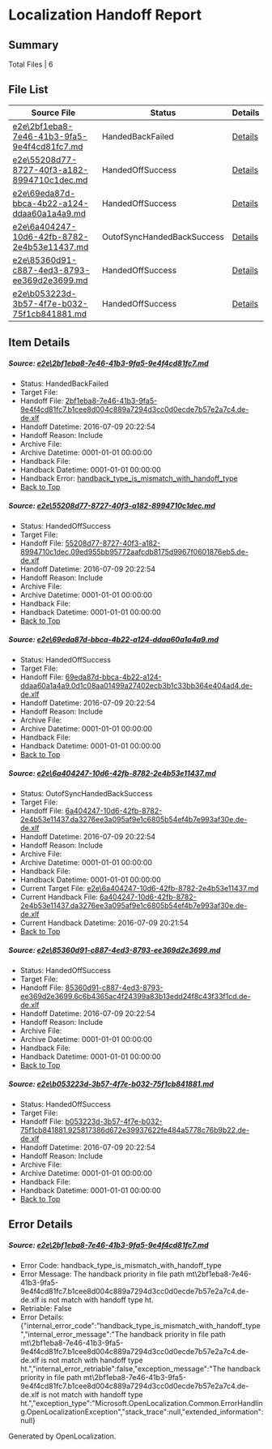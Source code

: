 # <a name='report-top'></a> Localization Handoff Report

## Summary
 Total Files | 6

## File List
 Source File | Status | Details 
 ----------- | ------ | ------- 
 [e2e\2bf1eba8-7e46-41b3-9fa5-9e4f4cd81fc7.md](https://github.com/OpenLocalizationTestOrg/oltest/blob/3d96549199d50b877396b059fb37003fdd40d565/e2e/2bf1eba8-7e46-41b3-9fa5-9e4f4cd81fc7.md) | HandedBackFailed | [Details](#d51412722b7e266aec37768b9708e13c1c1be79c1)
 [e2e\55208d77-8727-40f3-a182-8994710c1dec.md](https://github.com/OpenLocalizationTestOrg/oltest/blob/ab75b0364d64b90ec79e37cbb01a95ff980a27ef/e2e/55208d77-8727-40f3-a182-8994710c1dec.md) | HandedOffSuccess | [Details](#41bac9f8471eb4a243f0f65e63b21c2c9c34ad573)
 [e2e\69eda87d-bbca-4b22-a124-ddaa60a1a4a9.md](https://github.com/OpenLocalizationTestOrg/oltest/blob/d917264d06ec50725863e5e4f97e6987bfaef2e2/e2e/69eda87d-bbca-4b22-a124-ddaa60a1a4a9.md) | HandedOffSuccess | [Details](#d679c2cc9bb51914a0888816c7ec05bafdce1dde4)
 [e2e\6a404247-10d6-42fb-8782-2e4b53e11437.md](https://github.com/OpenLocalizationTestOrg/oltest/blob/33354a7493b11b5784d84311e35614800d6a3165/e2e/6a404247-10d6-42fb-8782-2e4b53e11437.md) | OutofSyncHandedBackSuccess | [Details](#2bbe799a80b8e34592f6ffbd3b862e078ad750de5)
 [e2e\85360d91-c887-4ed3-8793-ee369d2e3699.md](https://github.com/OpenLocalizationTestOrg/oltest/blob/23ebabba8b0960d6d5e3437df37e0e357980a8fb/e2e/85360d91-c887-4ed3-8793-ee369d2e3699.md) | HandedOffSuccess | [Details](#60296c8e05bc1bd2f57103f5c2069ae1993ee47e6)
 [e2e\b053223d-3b57-4f7e-b032-75f1cb841881.md](https://github.com/OpenLocalizationTestOrg/oltest/blob/bae45dfbd10811fb3a690f27746c58f81a32daf7/e2e/b053223d-3b57-4f7e-b032-75f1cb841881.md) | HandedOffSuccess | [Details](#7b70dda13472c0b811c5678cbefb4e2675e5cef89)

## Item Details
##### <a name='d51412722b7e266aec37768b9708e13c1c1be79c1'></a> Source: [e2e\2bf1eba8-7e46-41b3-9fa5-9e4f4cd81fc7.md](https://github.com/OpenLocalizationTestOrg/oltest/blob/3d96549199d50b877396b059fb37003fdd40d565/e2e/2bf1eba8-7e46-41b3-9fa5-9e4f4cd81fc7.md)
* Status: HandedBackFailed
* Target File: 
* Handoff File: [2bf1eba8-7e46-41b3-9fa5-9e4f4cd81fc7.b1cee8d004c889a7294d3cc0d0ecde7b57e2a7c4.de-de.xlf](https://github.com/OpenLocalizationTestOrg/olhandoff-e2e/blob/cbb86669391d8bfdb49ff1f0471908140665e6b5/ol-handoff/OpenLocalizationTestOrg/oltest-dede-fly/ci/ht/2bf1eba8-7e46-41b3-9fa5-9e4f4cd81fc7.b1cee8d004c889a7294d3cc0d0ecde7b57e2a7c4.de-de.xlf)
* Handoff Datetime: 2016-07-09 20:22:54
* Handoff Reason: Include
* Archive File: 
* Archive Datetime: 0001-01-01 00:00:00
* Handback File: 
* Handback Datetime: 0001-01-01 00:00:00
* Handback Error: [handback_type_is_mismatch_with_handoff_type](#d51412722b7e266aec37768b9708e13c1c1be79c1handback_type_is_mismatch_with_handoff_type)
* [Back to Top](#report-top)

##### <a name='41bac9f8471eb4a243f0f65e63b21c2c9c34ad573'></a> Source: [e2e\55208d77-8727-40f3-a182-8994710c1dec.md](https://github.com/OpenLocalizationTestOrg/oltest/blob/ab75b0364d64b90ec79e37cbb01a95ff980a27ef/e2e/55208d77-8727-40f3-a182-8994710c1dec.md)
* Status: HandedOffSuccess
* Target File: 
* Handoff File: [55208d77-8727-40f3-a182-8994710c1dec.09ed955bb95772aafcdb8175d9967f0601876eb5.de-de.xlf](https://github.com/OpenLocalizationTestOrg/olhandoff-e2e/blob/cbb86669391d8bfdb49ff1f0471908140665e6b5/ol-handoff/OpenLocalizationTestOrg/oltest-dede-fly/ci/ht/55208d77-8727-40f3-a182-8994710c1dec.09ed955bb95772aafcdb8175d9967f0601876eb5.de-de.xlf)
* Handoff Datetime: 2016-07-09 20:22:54
* Handoff Reason: Include
* Archive File: 
* Archive Datetime: 0001-01-01 00:00:00
* Handback File: 
* Handback Datetime: 0001-01-01 00:00:00
* [Back to Top](#report-top)

##### <a name='d679c2cc9bb51914a0888816c7ec05bafdce1dde4'></a> Source: [e2e\69eda87d-bbca-4b22-a124-ddaa60a1a4a9.md](https://github.com/OpenLocalizationTestOrg/oltest/blob/d917264d06ec50725863e5e4f97e6987bfaef2e2/e2e/69eda87d-bbca-4b22-a124-ddaa60a1a4a9.md)
* Status: HandedOffSuccess
* Target File: 
* Handoff File: [69eda87d-bbca-4b22-a124-ddaa60a1a4a9.0d1c08aa01499a27402ecb3b1c33bb364e404ad4.de-de.xlf](https://github.com/OpenLocalizationTestOrg/olhandoff-e2e/blob/cbb86669391d8bfdb49ff1f0471908140665e6b5/ol-handoff/OpenLocalizationTestOrg/oltest-dede-fly/ci/ht/69eda87d-bbca-4b22-a124-ddaa60a1a4a9.0d1c08aa01499a27402ecb3b1c33bb364e404ad4.de-de.xlf)
* Handoff Datetime: 2016-07-09 20:22:54
* Handoff Reason: Include
* Archive File: 
* Archive Datetime: 0001-01-01 00:00:00
* Handback File: 
* Handback Datetime: 0001-01-01 00:00:00
* [Back to Top](#report-top)

##### <a name='2bbe799a80b8e34592f6ffbd3b862e078ad750de5'></a> Source: [e2e\6a404247-10d6-42fb-8782-2e4b53e11437.md](https://github.com/OpenLocalizationTestOrg/oltest/blob/33354a7493b11b5784d84311e35614800d6a3165/e2e/6a404247-10d6-42fb-8782-2e4b53e11437.md)
* Status: OutofSyncHandedBackSuccess
* Target File: 
* Handoff File: [6a404247-10d6-42fb-8782-2e4b53e11437.da3276ee3a095af9e1c6805b54ef4b7e993af30e.de-de.xlf](https://github.com/OpenLocalizationTestOrg/olhandoff-e2e/blob/cbb86669391d8bfdb49ff1f0471908140665e6b5/ol-handoff/OpenLocalizationTestOrg/oltest-dede-fly/ci/ht/6a404247-10d6-42fb-8782-2e4b53e11437.da3276ee3a095af9e1c6805b54ef4b7e993af30e.de-de.xlf)
* Handoff Datetime: 2016-07-09 20:22:54
* Handoff Reason: Include
* Archive File: 
* Archive Datetime: 0001-01-01 00:00:00
* Handback File: 
* Handback Datetime: 0001-01-01 00:00:00
* Current Target File: [e2e\6a404247-10d6-42fb-8782-2e4b53e11437.md](https://github.com/OpenLocalizationTestOrg/oltest-dede-fly/blob/755faf5faae910ce3f3f0fc3dd7072dd22974795/e2e/6a404247-10d6-42fb-8782-2e4b53e11437.md)
* Current Handback File: [6a404247-10d6-42fb-8782-2e4b53e11437.da3276ee3a095af9e1c6805b54ef4b7e993af30e.de-de.xlf](https://github.com/OpenLocalizationTestOrg/olhandback-e2e/blob/a488f42826e8370d5f07b5d61b4adad059b97679/ol-handback/OpenLocalizationTestOrg/oltest-dede-fly/ci/6a404247-10d6-42fb-8782-2e4b53e11437.da3276ee3a095af9e1c6805b54ef4b7e993af30e.de-de.xlf)
* Current Handback Datetime: 2016-07-09 20:21:54
* [Back to Top](#report-top)

##### <a name='60296c8e05bc1bd2f57103f5c2069ae1993ee47e6'></a> Source: [e2e\85360d91-c887-4ed3-8793-ee369d2e3699.md](https://github.com/OpenLocalizationTestOrg/oltest/blob/23ebabba8b0960d6d5e3437df37e0e357980a8fb/e2e/85360d91-c887-4ed3-8793-ee369d2e3699.md)
* Status: HandedOffSuccess
* Target File: 
* Handoff File: [85360d91-c887-4ed3-8793-ee369d2e3699.6c6b4365ac4f24399a83b13edd24f8c43f33f1cd.de-de.xlf](https://github.com/OpenLocalizationTestOrg/olhandoff-e2e/blob/cbb86669391d8bfdb49ff1f0471908140665e6b5/ol-handoff/OpenLocalizationTestOrg/oltest-dede-fly/ci/ht/85360d91-c887-4ed3-8793-ee369d2e3699.6c6b4365ac4f24399a83b13edd24f8c43f33f1cd.de-de.xlf)
* Handoff Datetime: 2016-07-09 20:22:54
* Handoff Reason: Include
* Archive File: 
* Archive Datetime: 0001-01-01 00:00:00
* Handback File: 
* Handback Datetime: 0001-01-01 00:00:00
* [Back to Top](#report-top)

##### <a name='7b70dda13472c0b811c5678cbefb4e2675e5cef89'></a> Source: [e2e\b053223d-3b57-4f7e-b032-75f1cb841881.md](https://github.com/OpenLocalizationTestOrg/oltest/blob/bae45dfbd10811fb3a690f27746c58f81a32daf7/e2e/b053223d-3b57-4f7e-b032-75f1cb841881.md)
* Status: HandedOffSuccess
* Target File: 
* Handoff File: [b053223d-3b57-4f7e-b032-75f1cb841881.925817386d672e39937622fe484a5778c76b9b22.de-de.xlf](https://github.com/OpenLocalizationTestOrg/olhandoff-e2e/blob/cbb86669391d8bfdb49ff1f0471908140665e6b5/ol-handoff/OpenLocalizationTestOrg/oltest-dede-fly/ci/ht/b053223d-3b57-4f7e-b032-75f1cb841881.925817386d672e39937622fe484a5778c76b9b22.de-de.xlf)
* Handoff Datetime: 2016-07-09 20:22:54
* Handoff Reason: Include
* Archive File: 
* Archive Datetime: 0001-01-01 00:00:00
* Handback File: 
* Handback Datetime: 0001-01-01 00:00:00
* [Back to Top](#report-top)


## Error Details
##### <a name='d51412722b7e266aec37768b9708e13c1c1be79c1handback_type_is_mismatch_with_handoff_type'></a> Source: [e2e\2bf1eba8-7e46-41b3-9fa5-9e4f4cd81fc7.md](#d51412722b7e266aec37768b9708e13c1c1be79c1)
* Error Code: handback_type_is_mismatch_with_handoff_type
* Error Message: The handback priority in file path mt\2bf1eba8-7e46-41b3-9fa5-9e4f4cd81fc7.b1cee8d004c889a7294d3cc0d0ecde7b57e2a7c4.de-de.xlf is not match with handoff type ht.
* Retriable: False
* Error Details: {"internal_error_code":"handback_type_is_mismatch_with_handoff_type","internal_error_message":"The handback priority in file path mt\\2bf1eba8-7e46-41b3-9fa5-9e4f4cd81fc7.b1cee8d004c889a7294d3cc0d0ecde7b57e2a7c4.de-de.xlf is not match with handoff type ht.","internal_error_retriable":false,"exception_message":"The handback priority in file path mt\\2bf1eba8-7e46-41b3-9fa5-9e4f4cd81fc7.b1cee8d004c889a7294d3cc0d0ecde7b57e2a7c4.de-de.xlf is not match with handoff type ht.","exception_type":"Microsoft.OpenLocalization.Common.ErrorHandling.OpenLocalizationException","stack_trace":null,"extended_information":null}


Generated by OpenLocalization.
